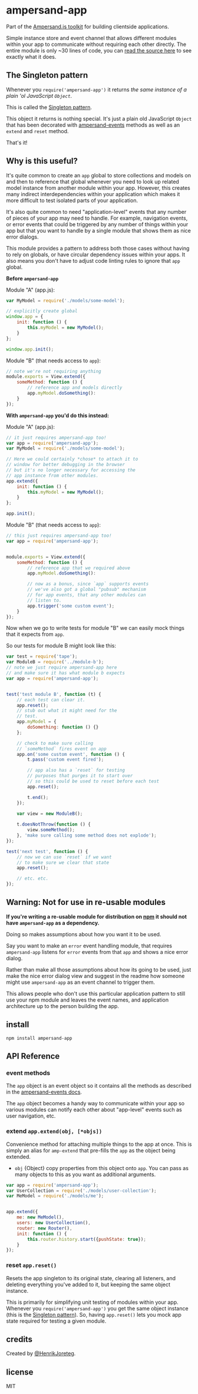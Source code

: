 # ampersand-app

<!-- starthide -->
Part of the [Ampersand.js toolkit](http://ampersandjs.com) for building clientside applications.
<!-- endhide -->

Simple instance store and event channel that allows different modules within your app to communicate without requiring each other directly. The entire module is only ~30 lines of code, you can [read the source here](https://github.com/AmpersandJS/ampersand-app/blob/master/ampersand-app.js) to see exactly what it does.


## The Singleton pattern

Whenever you `require('ampersand-app')` it returns *the same instance of a plain 'ol JavaScript `Object`*.

This is called the [Singleton pattern](http://en.wikipedia.org/wiki/Singleton_pattern). 

This object it returns is nothing special. It's just a plain old JavaScript `Object` that has been decorated with [ampersand-events](http://ampersandjs.com/docs#ampersand-events) methods as well as an `extend` and `reset` method.

That's it!


## Why is this useful?

It's quite common to create an `app` global to store collections and models on and then to reference that global whenever you need to look up related model instance from another module within your app. However, this creates many indirect interdependencies within your application which makes it more difficult to test isolated parts of your application. 

It's also quite common to need "application-level" events that any number of pieces of your app may need to handle. For example, navigation events, or error events that could be triggered by any number of things within your app but that you want to handle by a single module that shows them as nice error dialogs.

This module provides a pattern to address both those cases without having to rely on globals, or have circular dependency issues within your apps. It also means you don't have to adjust code linting rules to ignore that `app` global.


**Before `ampersand-app`**

Module "A" (app.js):

```javascript
var MyModel = require('./models/some-model');

// explicitly create global
window.app = {
    init: function () {
        this.myModel = new MyModel();
    }
};

window.app.init();
```

Module "B" (that needs access to `app`):

```javascript
// note we're not requiring anything
module.exports = View.extend({
    someMethod: function () {
        // reference app and models directly
        app.myModel.doSomething():
    }
});
```

**With `ampersand-app` you'd do this instead:**

Module "A" (app.js):

```javascript
// it just requires ampersand-app too!
var app = require('ampersand-app');
var MyModel = require('./models/some-model');

// Here we could certainly *chose* to attach it to
// window for better debugging in the browser 
// but it's no longer necessary for accessing the 
// app instance from other modules.
app.extend({
    init: function () {
        this.myModel = new MyModel();
    }
};

app.init();
```

Module "B" (that needs access to `app`):

```javascript
// this just requires ampersand-app too!
var app = require('ampersand-app');


module.exports = View.extend({
    someMethod: function () {
        // reference app that we required above
        app.myModel.doSomething():

        // now as a bonus, since `app` supports events
        // we've also got a global "pubsub" mechanism
        // for app events, that any other modules can 
        // listen to.
        app.trigger('some custom event');
    }
});
```

Now when we go to write tests for module "B" we can easily mock things that it expects from `app`. 

So our tests for module B might look like this:

```js
var test = require('tape');
var ModuleB = require('../module-b');
// note we just require ampersand-app here
// and make sure it has what module b expects
var app = require('ampersand-app');


test('test module B', function (t) {
    // each test can clear it.
    app.reset();
    // stub out what it might need for the
    // test.
    app.myModel = {
        doSomething: function () {}
    };

    // check to make sure calling 
    // `someMethod` fires event on app
    app.on('some custom event', function () {
        t.pass('custom event fired');

        // app also has a `reset` for testing
        // purposes that purges it to start over
        // so this could be used to reset before each test
        app.reset();

        t.end();
    });

    var view = new ModuleB();
    
    t.doesNotThrow(function () {
        view.someMethod();
    }, 'make sure calling some method does not explode');
});

test('next test', function () {
    // now we can use `reset` if we want
    // to make sure we clear that state
    app.reset();

    // etc. etc.
});
```


## Warning: Not for use in re-usable modules

**If you're writing a re-usable module for distribution on [npm](http://npmjs.org/) it should not have `ampersand-app` as a dependency.**

Doing so makes assumptions about how you want it to be used.

Say you want to make an `error` event handling module, that requires `ampersand-app` listens for `error` events from that `app` and shows a nice error dialog. 

Rather than make all those assumptions about how its going to be used, just make the nice error dialog view and suggest in the readme how someone might use `ampersand-app` as an event channel to trigger them.

This allows people who don't use this particular application pattern to still use your npm module and leaves the event names, and application architecture up to the person building the app.


## install

```
npm install ampersand-app
```

## API Reference

### event methods

The `app` object is an event object so it contains all the methods as described in the [ampersand-events docs](http://ampersandjs.com/docs#ampersand-events).

The `app` object becomes a handy way to communicate within your app so various modules can notify each other about "app-level" events such as user navigation, etc.

### extend `app.extend(obj, [*objs])`

Convenience method for attaching multiple things to the app at once. This is simply an alias for `amp-extend` that pre-fills the `app` as the object being extended.

* `obj` {Object} copy properties from this object onto `app`. You can pass as many objects to this as you want as additional arguments.

```javascript
var app = require('ampersand-app');
var UserCollection = require('./models/user-collection');
var MeModel = require('./models/me');


app.extend({
    me: new MeModel(),
    users: new UserCollection(),
    router: new Router(),
    init: function () {
        this.router.history.start({pushState: true});
    }
});
```

### reset `app.reset()`

Resets the app singleton to its original state, clearing all listeners, and deleting everything you've added to it, but keeping the same object instance.

This is primarily for simplifying unit testing of modules within your app. Whenever you `require('ampersand-app')` you get the same object instance (this is the [Singleton pattern](http://en.wikipedia.org/wiki/Singleton_pattern)). So, having `app.reset()` lets you mock app state required for testing a given module.

<!-- starthide -->
## credits

Created by [@HenrikJoreteg](http://twitter.com/henrikjoreteg).

## license

MIT
<!-- endhide -->
